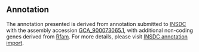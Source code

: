 

Annotation
----------

The annotation presented is derived from annotation submitted to
[INSDC](http://www.insdc.org) with the assembly accession
[GCA\_900073065.1](http://www.ebi.ac.uk/ena/data/view/GCA_900073065.1),
with additional non-coding genes derived from
[Rfam](http://rfam.xfam.org/). For more details, please visit [INSDC
annotation
import](http://ensemblgenomes.org/info/data/insdc_annotation).
